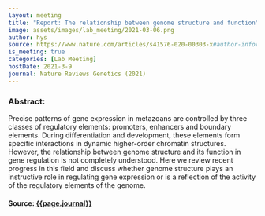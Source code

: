 ```yaml
---
layout: meeting
title: "Report: The relationship between genome structure and function"
image: assets/images/lab_meeting/2021-03-06.png
author: hys
source: https://www.nature.com/articles/s41576-020-00303-x#author-information
is_meeting: true
categories: [Lab Meeting]
hostDate: 2021-3-9
journal: Nature Reviews Genetics (2021)
---
```

### Abstract:
Precise patterns of gene expression in metazoans are controlled by three classes of regulatory elements: promoters, enhancers and boundary elements. During differentiation and development, these elements form specific interactions in dynamic higher-order chromatin structures. However, the relationship between genome structure and its function in gene regulation is not completely understood. Here we review recent progress in this field and discuss whether genome structure plays an instructive role in regulating gene expression or is a reflection of the activity of the regulatory elements of the genome.

#### Source: [{{page.journal}}]({{page.source}})
